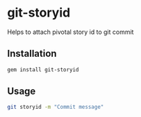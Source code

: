 # git-storyid

Helps to attach pivotal story id to git commit

## Installation

``` sh
gem install git-storyid
```

## Usage

``` sh
git storyid -m "Commit message"
```

